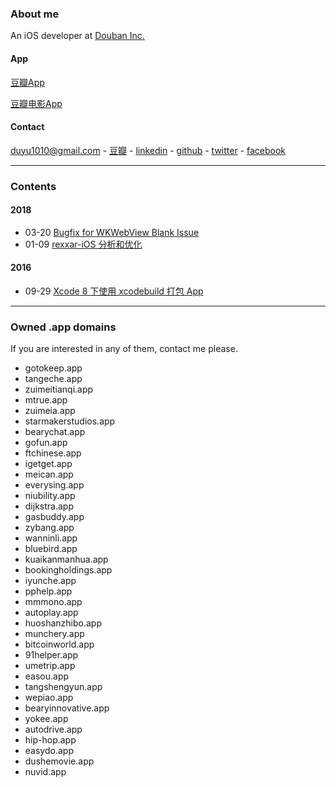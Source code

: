 ### About me

An iOS developer at [Douban Inc.](https://www.douban.com/)

#### App

[豆瓣App](https://itunes.apple.com/cn/app/dou-ban/id907002334?mt=8)

[豆瓣电影App](https://itunes.apple.com/hk/app/dou-ban-dian-ying-quan-guo/id446745748?mt=8)

#### Contact
duyu1010@gmail.com - [豆瓣](https://www.douban.com/people/bigyelow/) - [linkedin](https://www.linkedin.com/in/%E6%9D%9C%E7%85%9C-%E9%BB%84-50b423b6?trk=nav_responsive_tab_profile_pic) - [github](https://github.com/bigyelow) - [twitter](https://twitter.com/bigyelow) - [facebook](https://www.facebook.com/duyu.huang.5)

--- 

### Contents

#### 2018

*   03-20 [Bugfix for WKWebView Blank Issue](https://github.com/bigyelow/bigyelow.github.io/blob/master/2018/%20Bugfix%20for%20WKWebView%20Blank%20Issue.md)
*   01-09 [rexxar-iOS 分析和优化](https://github.com/bigyelow/bigyelow.github.io/blob/master/2018/rexxar-iOS%20%E5%88%86%E6%9E%90%E5%92%8C%E4%BC%98%E5%8C%96.md)

#### 2016

*   09-29 [Xcode 8 下使用 xcodebuild 打包 App](https://github.com/bigyelow/bigyelow.github.io/blob/master/2016/Xcode%208%20%E4%B8%8B%E4%BD%BF%E7%94%A8%20xcodebuild%20%E6%89%93%E5%8C%85%20App.md)

---

### Owned .app domains

If you are interested in any of them, contact me please.

*   gotokeep.app
*   tangeche.app
*   zuimeitianqi.app
*   mtrue.app
*   zuimeia.app
*   starmakerstudios.app
*   bearychat.app
*   gofun.app
*   ftchinese.app
*   igetget.app
*   meican.app
*   everysing.app
*   niubility.app
*   dijkstra.app
*   gasbuddy.app
*   zybang.app
*   wanninli.app
*   bluebird.app
*   kuaikanmanhua.app
*   bookingholdings.app
*   iyunche.app
*   pphelp.app
*   mmmono.app
*   autoplay.app
*   huoshanzhibo.app
*   munchery.app
*   bitcoinworld.app
*   91helper.app
*   umetrip.app
*   easou.app
*   tangshengyun.app
*   wepiao.app
*   bearyinnovative.app
*   yokee.app
*   autodrive.app
*   hip-hop.app
*   easydo.app
*   dushemovie.app
*   nuvid.app